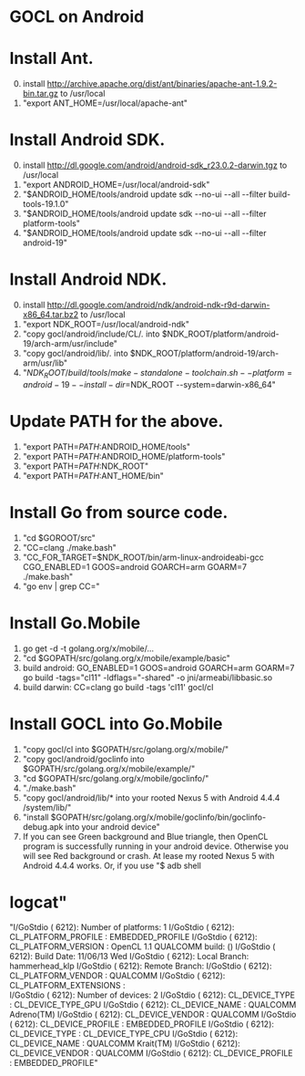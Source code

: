GOCL on Android
======

# Install Ant.
0. install  http://archive.apache.org/dist/ant/binaries/apache-ant-1.9.2-bin.tar.gz to /usr/local
2. "export ANT_HOME=/usr/local/apache-ant"

# Install Android SDK.
0. install http://dl.google.com/android/android-sdk_r23.0.2-darwin.tgz to /usr/local
1. "export ANDROID_HOME=/usr/local/android-sdk"
2. "$ANDROID_HOME/tools/android update sdk --no-ui --all --filter build-tools-19.1.0" 
3. "$ANDROID_HOME/tools/android update sdk --no-ui --all --filter platform-tools" 
4. "$ANDROID_HOME/tools/android update sdk --no-ui --all --filter android-19"

# Install Android NDK.
0. install http://dl.google.com/android/ndk/android-ndk-r9d-darwin-x86_64.tar.bz2 to /usr/local
1. "export NDK_ROOT=/usr/local/android-ndk"
2. "copy gocl/android/include/CL/*.* into $NDK_ROOT/platform/android-19/arch-arm/usr/include"
3. "copy gocl/android/lib/*.* into $NDK_ROOT/platform/android-19/arch-arm/usr/lib"
4. "$NDK_ROOT/build/tools/make-standalone-toolchain.sh --platform=android-19 --install-dir=$NDK_ROOT --system=darwin-x86_64"

# Update PATH for the above.
1. "export PATH=$PATH:$ANDROID_HOME/tools"
2. "export PATH=$PATH:$ANDROID_HOME/platform-tools"
3. "export PATH=$PATH:$NDK_ROOT"
4. "export PATH=$PATH:$ANT_HOME/bin"

# Install Go from source code.
1. "cd $GOROOT/src"
2. "CC=clang ./make.bash"
3. "CC_FOR_TARGET=$NDK_ROOT/bin/arm-linux-androideabi-gcc CGO_ENABLED=1 GOOS=android GOARCH=arm GOARM=7 ./make.bash"
4. "go env | grep CC="


# Install Go.Mobile
1. go get -d -t golang.org/x/mobile/...
2. "cd $GOPATH/src/golang.org/x/mobile/example/basic"
3. build android: GO_ENABLED=1 GOOS=android GOARCH=arm GOARM=7 go build -tags="cl11" -ldflags="-shared" -o jni/armeabi/libbasic.so
4. build darwin:  CC=clang go build -tags 'cl11' gocl/cl

# Install GOCL into Go.Mobile
1. "copy gocl/cl into $GOPATH/src/golang.org/x/mobile/"
2. "copy gocl/android/goclinfo into $GOPATH/src/golang.org/x/mobile/example/"
3. "cd $GOPATH/src/golang.org/x/mobile/goclinfo/"
4. "./make.bash"
5. "copy gocl/android/lib/* into your rooted Nexus 5 with Android 4.4.4 /system/lib/"
6. "install $GOPATH/src/golang.org/x/mobile/goclinfo/bin/goclinfo-debug.apk into your android device"
7. If you can see Green background and Blue triangle, then OpenCL program is successfully running in your android device. Otherwise you will see Red background or crash. At lease my rooted Nexus 5 with Android 4.4.4 works. Or, if you use "$ adb shell
# logcat"

"I/GoStdio ( 6212): Number of platforms: 	1
I/GoStdio ( 6212): 	CL_PLATFORM_PROFILE     : EMBEDDED_PROFILE
I/GoStdio ( 6212): 	CL_PLATFORM_VERSION     : OpenCL 1.1 QUALCOMM build:  ()
I/GoStdio ( 6212): Build Date: 11/06/13 Wed
I/GoStdio ( 6212): Local Branch: hammerhead_klp
I/GoStdio ( 6212): Remote Branch: 
I/GoStdio ( 6212): 	CL_PLATFORM_VENDOR      : QUALCOMM
I/GoStdio ( 6212): 	CL_PLATFORM_EXTENSIONS  :  
I/GoStdio ( 6212): 	Number of devices: 	2
I/GoStdio ( 6212): 		CL_DEVICE_TYPE      : CL_DEVICE_TYPE_GPU
I/GoStdio ( 6212): 		CL_DEVICE_NAME      : QUALCOMM Adreno(TM)
I/GoStdio ( 6212): 		CL_DEVICE_VENDOR    : QUALCOMM
I/GoStdio ( 6212): 		CL_DEVICE_PROFILE   : EMBEDDED_PROFILE
I/GoStdio ( 6212): 		CL_DEVICE_TYPE      : CL_DEVICE_TYPE_CPU
I/GoStdio ( 6212): 		CL_DEVICE_NAME      : QUALCOMM Krait(TM)
I/GoStdio ( 6212): 		CL_DEVICE_VENDOR    : QUALCOMM
I/GoStdio ( 6212): 		CL_DEVICE_PROFILE   : EMBEDDED_PROFILE"
